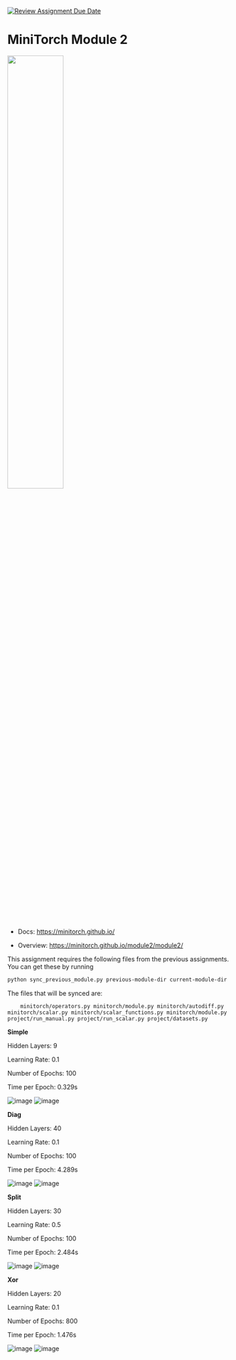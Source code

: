 [![Review Assignment Due Date](https://classroom.github.com/assets/deadline-readme-button-22041afd0340ce965d47ae6ef1cefeee28c7c493a6346c4f15d667ab976d596c.svg)](https://classroom.github.com/a/YFgwt0yY)
# MiniTorch Module 2

<img src="https://minitorch.github.io/minitorch.svg" width="50%">


* Docs: https://minitorch.github.io/

* Overview: https://minitorch.github.io/module2/module2/

This assignment requires the following files from the previous assignments. You can get these by running

```bash
python sync_previous_module.py previous-module-dir current-module-dir
```

The files that will be synced are:

        minitorch/operators.py minitorch/module.py minitorch/autodiff.py minitorch/scalar.py minitorch/scalar_functions.py minitorch/module.py project/run_manual.py project/run_scalar.py project/datasets.py



**Simple**

Hidden Layers: 9

Learning Rate: 0.1

Number of Epochs: 100

Time per Epoch: 0.329s

![image](https://github.com/user-attachments/assets/438f6864-b378-4807-93aa-c556fcc27585)
![image](https://github.com/user-attachments/assets/bf80ae80-432b-4986-bdfa-14d975d83ffb)


**Diag**

Hidden Layers: 40

Learning Rate: 0.1

Number of Epochs: 100

Time per Epoch: 4.289s

![image](https://github.com/user-attachments/assets/503c1f00-3442-4400-a00f-31ae351419f9)
![image](https://github.com/user-attachments/assets/7d0f28ea-1246-48e4-a04d-c0a8b8bbd9e7)

**Split**

Hidden Layers: 30

Learning Rate: 0.5

Number of Epochs: 100

Time per Epoch: 2.484s

![image](https://github.com/user-attachments/assets/c64036f1-8fec-47d6-9719-2b300cdfe83f)
![image](https://github.com/user-attachments/assets/492e722d-8ad2-40dc-b168-b8646a7ad0c3)

**Xor**

Hidden Layers: 20

Learning Rate: 0.1

Number of Epochs: 800

Time per Epoch: 1.476s

![image](https://github.com/user-attachments/assets/503a241c-54c0-4d1e-875b-10bc9bc39f56)
![image](https://github.com/user-attachments/assets/b445e72c-ab86-4f5c-9eb1-7fd83941eeb5)









